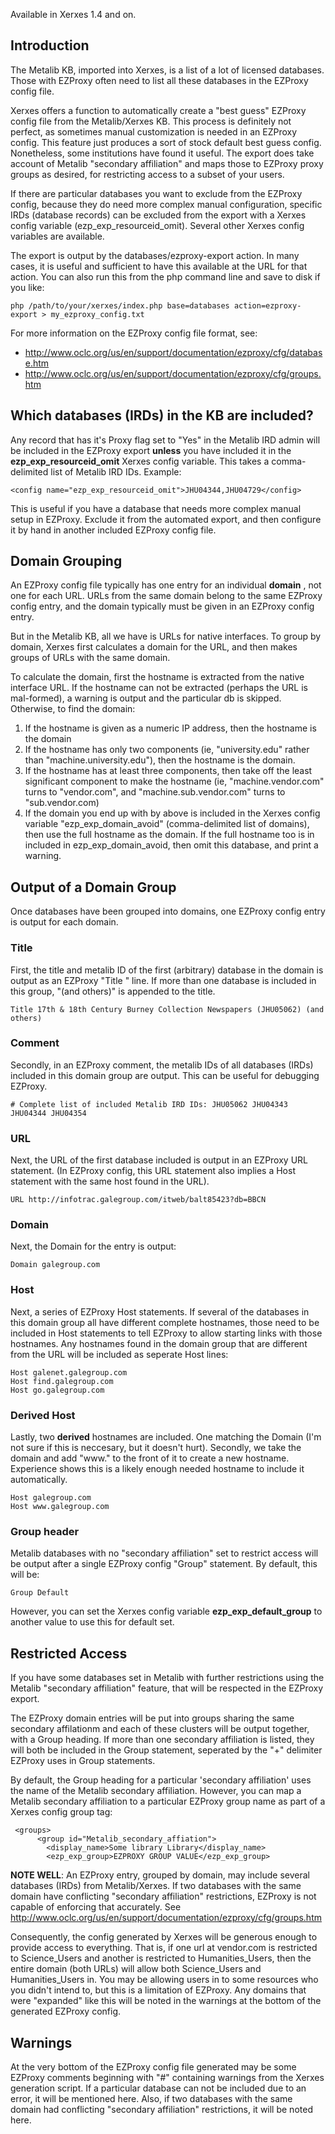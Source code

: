 Available in Xerxes 1.4 and on.

## Introduction ##

The Metalib KB, imported into Xerxes, is a list of a lot of licensed databases. Those with EZProxy often need to list all these databases in the EZProxy config file.

Xerxes offers a function to automatically create a "best guess" EZProxy config file from the Metalib/Xerxes KB. This process is definitely not perfect, as sometimes manual customization is needed in an EZProxy config. This feature just produces a sort of stock default best guess config.  Nonetheless, some institutions have found it useful.  The export does take account of Metalib "secondary affiliation" and maps those to EZProxy proxy groups as desired, for restricting access to a subset of your users.

If there are particular databases you want to exclude from the EZProxy config, because they do need more complex manual configuration, specific IRDs (database records) can be excluded from the export with a Xerxes config variable (ezp\_exp\_resourceid\_omit). Several other Xerxes config variables are available.

The export is output by the databases/ezproxy-export action. In many cases, it is useful and sufficient to have this available at the URL for that action. You can also run this from the php command line and save to disk if you like:
```
php /path/to/your/xerxes/index.php base=databases action=ezproxy-export > my_ezproxy_config.txt
```

For more information on the EZProxy config file format, see:
  * http://www.oclc.org/us/en/support/documentation/ezproxy/cfg/database.htm
  * http://www.oclc.org/us/en/support/documentation/ezproxy/cfg/groups.htm


## Which databases (IRDs) in the KB are included? ##

Any record that has it's Proxy flag set to "Yes" in the Metalib IRD admin will be included in the EZProxy export **unless** you have included it in the **ezp\_exp\_resourceid\_omit** Xerxes config variable. This takes a comma-delimited list of Metalib IRD IDs. Example:

```
<config name="ezp_exp_resourceid_omit">JHU04344,JHU04729</config>
```

This is useful if you have a database that needs more complex manual setup in EZProxy. Exclude it from the automated export, and then configure it by hand in another included EZProxy config file.

## Domain Grouping ##

An EZProxy config file typically has one entry for an individual **domain** , not one for each URL. URLs from the same domain belong to the same EZProxy config entry, and the domain typically must be given in an EZProxy config entry.

But in the Metalib KB, all we have is URLs for native interfaces. To group by domain, Xerxes first calculates a domain for the URL, and then makes groups of URLs with the same domain.

To calculate the domain, first the hostname is extracted from the native interface URL. If the hostname can not be extracted (perhaps the URL is mal-formed), a warning is output and the particular db is skipped. Otherwise, to find the domain:

  1. If the hostname is given as a numeric IP address, then the hostname is the domain
  1. If the hostname has only two components (ie, "university.edu" rather than "machine.university.edu"), then the hostname is the domain.
  1. If the hostname has at least three components, then take off the least significant component to make the hostname (ie, "machine.vendor.com" turns to "vendor.com", and "machine.sub.vendor.com" turns to "sub.vendor.com)
  1. If the domain you end up with by above is included in the Xerxes config variable "ezp\_exp\_domain\_avoid" (comma-delimited list of domains), then use the full hostname as the domain. If the full hostname too is in included in ezp\_exp\_domain\_avoid, then omit this database, and print a warning.

## Output of a Domain Group ##

Once databases have been grouped into domains, one EZProxy config entry is output for each domain.

### Title ###

First, the title and metalib ID of the first (arbitrary) database in the domain is output as an EZProxy "Title " line. If more than one database is included in this group, "(and others)" is appended to the title.

```
Title 17th & 18th Century Burney Collection Newspapers (JHU05062) (and others) 
```

### Comment ###

Secondly, in an EZProxy comment, the metalib IDs of all databases (IRDs) included in this domain group are output. This can be useful for debugging EZProxy.

```
# Complete list of included Metalib IRD IDs: JHU05062 JHU04343 JHU04344 JHU04354 
```

### URL ###

Next, the URL of the first database included is output in an EZProxy URL statement. (In EZProxy config, this URL statement also implies a Host statement with the same host found in the URL).

```
URL http://infotrac.galegroup.com/itweb/balt85423?db=BBCN
```

### Domain ###

Next, the Domain for the entry is output:

```
Domain galegroup.com
```

### Host ###

Next, a series of EZProxy Host statements. If several of the databases in this domain group all have different complete hostnames, those need to be included in Host statements to tell EZProxy to allow starting links with those hostnames. Any hostnames found in the domain group that are different from the URL will be included as seperate Host lines:

```
Host galenet.galegroup.com
Host find.galegroup.com
Host go.galegroup.com
```

### Derived Host ###

Lastly, two **derived** hostnames are included. One matching the Domain (I'm not sure if this is neccesary, but it doesn't hurt). Secondly, we take the domain and add "www." to the front of it to create a new hostname. Experience shows this is a likely enough needed hostname to include it automatically.

```
Host galegroup.com
Host www.galegroup.com
```

### Group header ###

Metalib databases with no "secondary affiliation" set to restrict access will be output after a single EZProxy config "Group" statement. By default, this will be:

```
Group Default
```

However, you can set the Xerxes config variable **ezp\_exp\_default\_group** to another value to use this for default set.

## Restricted Access ##

If you have some databases set in Metalib with further restrictions using the Metalib "secondary affiliation" feature, that will be respected in the EZProxy export.

The EZProxy domain entries will be put into groups sharing the same secondary affilationm and each of these clusters will be output together, with a Group heading. If more than one secondary affiliation is listed, they will both be included in the Group statement, seperated by the "+" delimiter EZProxy uses in Group statements.

By default, the Group heading for a particular 'secondary affiliation' uses the name of the Metalib secondary affiliation. However, you can map a Metalib secondary affiliation to a particular EZProxy group name as part of a Xerxes config group tag:

```
 <groups>
      <group id="Metalib_secondary_affiation">
        <display_name>Some library Library</display_name>
        <ezp_exp_group>EZPROXY GROUP VALUE</ezp_exp_group>
```

**NOTE WELL**:  An EZProxy entry, grouped by domain, may include several databases (IRDs) from Metalib/Xerxes.  If two databases with the same domain have conflicting "secondary affiliation" restrictions, EZProxy is not capable of enforcing that accurately. See http://www.oclc.org/us/en/support/documentation/ezproxy/cfg/groups.htm

Consequently, the config generated by Xerxes will be generous enough to provide access to everything. That is, if one url at vendor.com is restricted to Science\_Users and another is restricted to Humanities\_Users, then the entire domain (both URLs) will allow both Science\_Users and Humanities\_Users in.  You may be allowing users in to some resources who you didn't intend to, but this is a limitation of EZProxy. Any domains that were "expanded" like this will be noted in the warnings at the bottom of the generated EZProxy config.

## Warnings ##

At the very bottom of the EZProxy config file generated may be some EZProxy comments beginning with "#" containing warnings from the Xerxes generation script. If a particular database can not be included due to an error, it will be mentioned here. Also, if two databases with the same domain had conflicting "secondary affiliation" restrictions, it will be noted here.